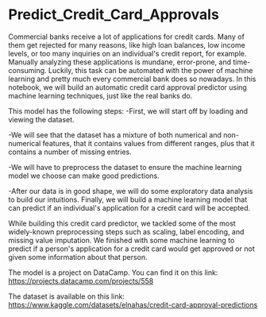 # Predict_Credit_Card_Approvals
Commercial banks receive a lot of applications for credit cards. Many of them get rejected for many reasons, like high loan balances, low income levels, or too many inquiries on an individual's credit report, for example. Manually analyzing these applications is mundane, error-prone, and time-consuming. Luckily, this task can be automated with the power of machine learning and pretty much every commercial bank does so nowadays. In this notebook, we will build an automatic credit card approval predictor using machine learning techniques, just like the real banks do.


This model has the following steps:
-First, we will start off by loading and viewing the dataset.


-We will see that the dataset has a mixture of both numerical and non-numerical features, that it contains values from different ranges, plus that it contains a number of missing entries.


-We will have to preprocess the dataset to ensure the machine learning model we choose can make good predictions.


-After our data is in good shape, we will do some exploratory data analysis to build our intuitions.
Finally, we will build a machine learning model that can predict if an individual's application for a credit card will be accepted.

While building this credit card predictor, we tackled some of the most widely-known preprocessing steps such as scaling, label encoding, and missing value imputation. We finished with some machine learning to predict if a person's application for a credit card would get approved or not given some information about that person.


The model is a project on DataCamp. You can find it on this link: https://projects.datacamp.com/projects/558


The dataset is available on this link: https://www.kaggle.com/datasets/elnahas/credit-card-approval-predictions
